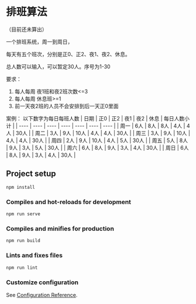 # 排班算法

（目前还未算出）

一个排班系统，周一到周日，

每天有五个班次，分别是正0、正2、夜1、夜2、休息。

总人数可以输入，可以暂定30人。序号为1-30

要求：

1. 每人每周 夜1班和夜2班次数<=3
2. 每人每周 休息班>=1
3. 前一天夜2班的人员不会安排到后一天正0里面


案例：
以下数字为每日每班人数
| 日期 | 正0 | 正2 | 夜1 | 夜2 | 休息 | 每日人数小计  |
|  ----  | ----  | ----  | ----  | ----  | ----  | ----  |
| 周一 | 6人 |  8人 |   8人   | 4人  |  4人 |   30人  |
| 周二 | 3人 |  9人 |   10人  | 4人  |  4人 |   30人  |
| 周三 | 3人 |  9人 |   10人  | 4人  |  4人 |   30人  |
| 周四 | 2人 |  9人 |   10人  | 4人  |  5人 |   30人  |
| 周五 | 5人 |  8人 |   9人   | 3人  |  5人 |   30人  |
| 周六 | 6人 |  8人 |   9人   | 3人  |  4人 |   30人  |
| 周日 | 6人 |  8人 |   9人   | 3人  |  4人 |   30人  |




## Project setup
```
npm install
```

### Compiles and hot-reloads for development
```
npm run serve
```

### Compiles and minifies for production
```
npm run build
```

### Lints and fixes files
```
npm run lint
```

### Customize configuration
See [Configuration Reference](https://cli.vuejs.org/config/).

